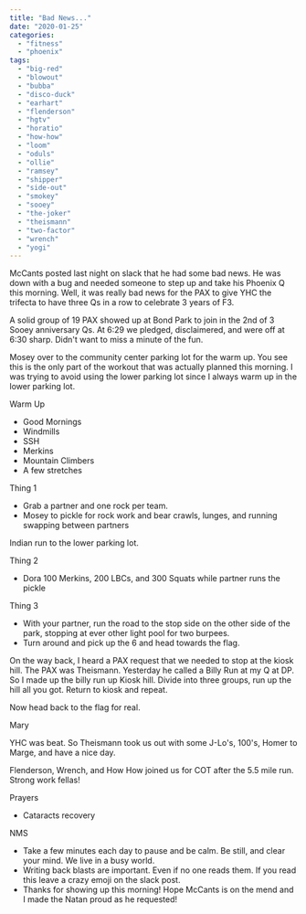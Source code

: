 ```yaml
---
title: "Bad News..."
date: "2020-01-25"
categories: 
  - "fitness"
  - "phoenix"
tags: 
  - "big-red"
  - "blowout"
  - "bubba"
  - "disco-duck"
  - "earhart"
  - "flenderson"
  - "hgtv"
  - "horatio"
  - "how-how"
  - "loom"
  - "oduls"
  - "ollie"
  - "ramsey"
  - "shipper"
  - "side-out"
  - "smokey"
  - "sooey"
  - "the-joker"
  - "theismann"
  - "two-factor"
  - "wrench"
  - "yogi"
---
```


McCants posted last night on slack that he had some bad news. He was down with a bug and needed someone to step up and take his Phoenix Q this morning. Well, it was really bad news for the PAX to give YHC the trifecta to have three Qs in a row to celebrate 3 years of F3.

A solid group of 19 PAX showed up at Bond Park to join in the 2nd of 3 Sooey anniversary Qs. At 6:29 we pledged, disclaimered, and were off at 6:30 sharp. Didn't want to miss a minute of the fun.

Mosey over to the community center parking lot for the warm up. You see this is the only part of the workout that was actually planned this morning. I was trying to avoid using the lower parking lot since I always warm up in the lower parking lot.

Warm Up

- Good Mornings
- Windmills
- SSH
- Merkins
- Mountain Climbers
- A few stretches

Thing 1

- Grab a partner and one rock per team.
- Mosey to pickle for rock work and bear crawls, lunges, and running swapping between partners

Indian run to the lower parking lot.

Thing 2

- Dora 100 Merkins, 200 LBCs, and 300 Squats while partner runs the pickle

Thing 3

- With your partner, run the road to the stop side on the other side of the park, stopping at ever other light pool for two burpees.
- Turn around and pick up the 6 and head towards the flag.

On the way back, I heard a PAX request that we needed to stop at the kiosk hill. The PAX was Theismann. Yesterday he called a Billy Run at my Q at DP. So I made up the billy run up Kiosk hill. Divide into three groups, run up the hill all you got. Return to kiosk and repeat.

Now head back to the flag for real.

Mary

YHC was beat. So Theismann took us out with some J-Lo's, 100's, Homer to Marge, and have a nice day.

Flenderson, Wrench, and How How joined us for COT after the 5.5 mile run. Strong work fellas!

Prayers

- Cataracts recovery

NMS

- Take a few minutes each day to pause and be calm. Be still, and clear your mind. We live in a busy world.
- Writing back blasts are important. Even if no one reads them. If you read this leave a crazy emoji on the slack post.
- Thanks for showing up this morning! Hope McCants is on the mend and I made the Natan proud as he requested!
